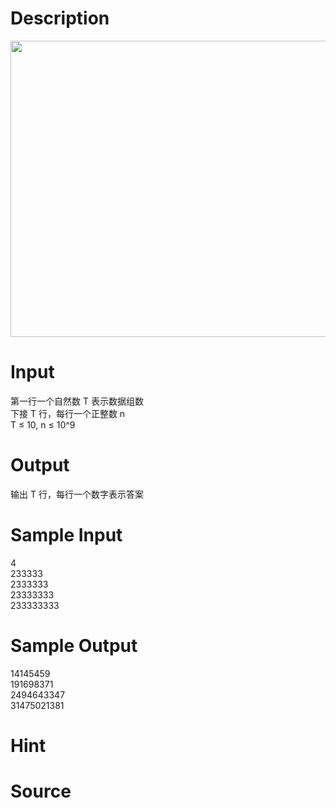 
# Description

<div class="content"><p><img src="source/bzoj/5455/img/aHR0cHM6Ly9seWRzeS5jb20vSnVkZ2VPbmxpbmUvdXBsb2FkLzIwMTgxMC8xMTEucG5n.png" width="772" height="474" alt=""/></p>
<p></p></div>

# Input

<div class="content"><div>第一行一个自然数 T 表示数据组数</div>
<div>下接 T 行，每行一个正整数 n</div>
<div>T ≤ 10, n ≤ 10^9</div>
<p></p></div>

# Output

<div class="content"><div>输出 T 行，每行一个数字表示答案</div>
<p></p></div>

# Sample Input

<div class="content"><span class="sampledata">4<br/>
233333<br/>
2333333<br/>
23333333<br/>
233333333</span></div>

# Sample Output

<div class="content"><span class="sampledata">14145459<br/>
191698371<br/>
2494643347<br/>
31475021381</span></div>

# Hint

<div class="content"><p></p></div>

# Source

<div class="content"><p><a href="problemset.php?search="></a></p></div>

